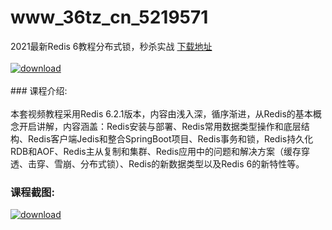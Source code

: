 # www_36tz_cn_5219571
2021最新Redis 6教程分布式锁，秒杀实战
[下载地址](http://www.36tz.cn/article/5219571 "下载地址")
<br/></br>[![download](http://36tz.cn/muke_img/2021_04_1-55-300x166.png "下载地址")](http://www.36tz.cn/article/5219571 "下载地址")
<br/></br>### 课程介绍:<br/></br>本套视频教程采用Redis 6.2.1版本，内容由浅入深，循序渐进，从Redis的基本概念开启讲解，内容涵盖：Redis安装与部署、Redis常用数据类型操作和底层结构、Redis客户端Jedis和整合SpringBoot项目、Redis事务和锁，Redis持久化RDB和AOF、Redis主从复制和集群、Redis应用中的问题和解决方案（缓存穿透、击穿、雪崩、分布式锁）、Redis的新数据类型以及Redis 6的新特性等。

### 课程截图:
[![download](http://36tz.cn/muke_img/2021_04_2-56.png "下载地址")](http://www.36tz.cn/article/5219571 "下载地址")
